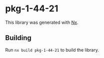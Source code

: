 # pkg-1-44-21

This library was generated with [Nx](https://nx.dev).

## Building

Run `nx build pkg-1-44-21` to build the library.
